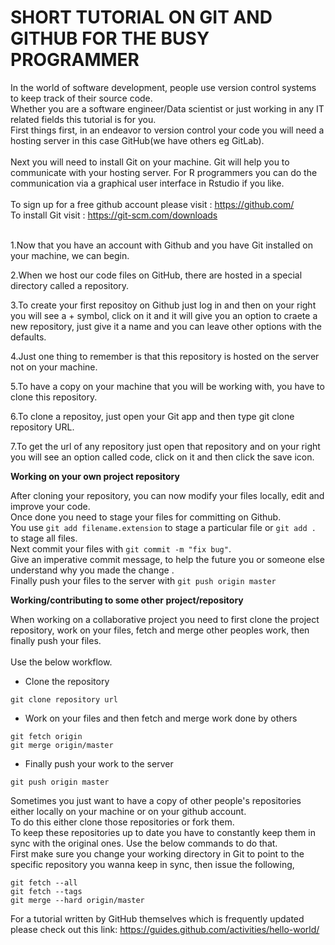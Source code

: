 # SHORT TUTORIAL ON GIT AND GITHUB FOR THE BUSY PROGRAMMER
In the world of software development, people use version control systems to keep track of their source code.<br>
Whether you are a software engineer/Data scientist or just working in any IT related fields this tutorial is for you.<br>
First things first, in an endeavor to version control your code you will need a hosting server in this case GitHub(we have others eg GitLab).<br><br>
Next you will need to install Git on your machine. Git will help you to communicate with your hosting server. For R programmers you can do the communication via a graphical user interface in Rstudio if you like. <br>
<br>
To sign up for a free github account please visit : https://github.com/ <br>
To install Git visit : https://git-scm.com/downloads <br><br>

1.Now that you have an account with Github and you have Git installed on your machine, we can begin.<br>

2.When we host our code files on GitHub, there are hosted in a special directory called a repository.<br>

3.To create your first repositoy on Github just log in and then on your right you will see a + symbol,
 click on it and it will give you an option to craete a new repository, just give it a name and you can leave other options with the defaults.<br>
 
 4.Just one thing to remember is that this repository is hosted on the server not on your machine.<br>
 
 5.To have a copy on your machine that you will be working with, you have to clone this repository.<br>
 
 6.To clone a repositoy, just open your Git app and then type git clone repository URL.<br>
 
 7.To get the url of any repository just open that repository and on your right you will see an option called code,
 click on it and then click the save icon.

 **Working on your own project repository**
 
 After cloning your repository, you can now modify your files locally, edit and improve your code.<br>
 Once done you need to stage your files for committing on Github.<br>
 You use ```git add filename.extension``` to stage a particular file or ```git add .``` to stage all files.<br>
 Next commit your files with ```git commit -m "fix bug"```. <br>
 Give an imperative commit message, to help the future you or someone else understand why you made the change .<br>
 Finally push your files to the server with ```git push origin master``` <br>

 **Working/contributing to some other project/repository**
 
 When working on a collaborative project you need to first clone the project repository, work on your files, fetch and merge other peoples work, then finally push your files.<br><br>
 Use the below workflow.<br>
 
- Clone the repository
 
 ```git clone repository url``` <br>
 
- Work on your files and then fetch and merge work done by others
 
 ```git fetch origin```<br>
 ```git merge origin/master```
 
- Finally push your work to the server
 
 ```git push origin master```<br>
 
 Sometimes you just want to have a copy of other people's repositories either locally on your machine or on your github account.<br>
 To do this either clone those repositories or fork them.<br>
 To keep these repositories up to date you have to constantly keep them in sync with the original ones. Use the below commands to do that.<br>
 First make sure you change your working directory in Git to point to the specific repository you wanna keep in sync, then issue the following,<br>
 
 ```git fetch --all```<br>
 ```git fetch --tags```<br>
 ```git merge --hard origin/master```<br>

For a tutorial written by GitHub themselves which is frequently updated please check out this link:
https://guides.github.com/activities/hello-world/






